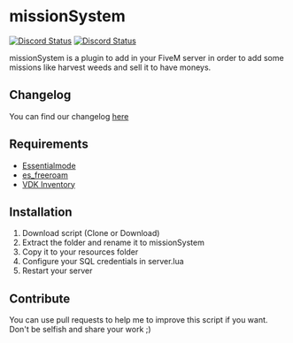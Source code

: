 # missionSystem
<a href="https://discord.gg/btQzwvt"><img alt="Discord Status" src="https://discordapp.com/api/guilds/303627262199070720/widget.png"></a>
<a href="https://discord.gg/btQzwvt"><img alt="Discord Status" src="https://discordapp.com/api/guilds/303627262199070720/widget.png"></a>

missionSystem is a plugin to add in your FiveM server in order to add some missions like harvest weeds and sell it to have moneys.

## Changelog
You can find our changelog [here](CHANGELOG.md)

## Requirements
- [Essentialmode](https://github.com/kanersps/fivem-essentialmode)
- [es_freeroam](https://github.com/FiveM-Scripts/es_freeroam)
- [VDK Inventory](https://github.com/vodkhard/vdk_inventory)

## Installation
1. Download script (Clone or Download)
2. Extract the folder and rename it to missionSystem
3. Copy it to your resources folder
4. Configure your SQL credentials in server.lua
5. Restart your server 

## Contribute
You can use pull requests to help me to improve this script if you want. Don't be selfish and share your work ;)
